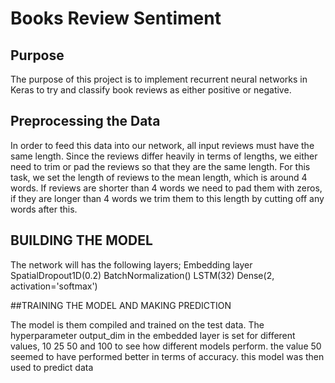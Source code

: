 # Books Review Sentiment
## Purpose
The purpose of this project is to implement recurrent neural networks in Keras to 
try and ​classify book reviews as either positive or negative.

## Preprocessing the Data
In order to feed this data into our network, all input reviews must have the same
length. Since the reviews differ heavily in terms of lengths, we either need to trim
or pad the reviews so that they are the same length. For this task, we set the
length of reviews to the mean length, which is around 4 words. If reviews are
shorter than 4 words we need to pad them with zeros, if they are longer than 4
words we trim them to this length by cutting off any words after this. 


##  BUILDING THE MODEL

The network will  has the following  layers;
Embedding layer
SpatialDropout1D(0.2)
BatchNormalization()
LSTM(32)
Dense(2, activation='softmax')

##TRAINING THE MODEL AND MAKING PREDICTION

​The model is them compiled and trained on the test data. The hyperparameter output_dim
in the embedded layer is set for different values, 10 25 50 and 100 to see how different models
perform. the value 50 seemed to have performed better in terms of accuracy. this model was then used to predict 
data